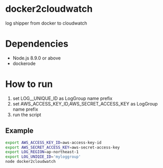 # docker2cloudwatch
log shipper from docker to cloudwatch

# Dependencies
 - Node.js 8.9.0 or above
 - dockerode


# How to run
1. set LOG__UNIQUE_ID as LogGroup name prefix
1. set AWS_ACCESS_KEY_ID,AWS_SECRET_ACCESS_KEY as LogGroup name prefix
2. run the script


## Example
```bash
export AWS_ACCESS_KEY_ID=aws-access-key-id
export AWS_SECRET_ACCESS_KEY=aws-secret-access-key
export LOG_REGION=ap-northeast-1
export LOG_UNIQIE_ID='myloggroup'
node docker2cloudwatch
```
